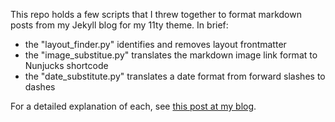 This repo holds a few scripts that I threw together to format markdown posts from my Jekyll blog for my 11ty theme. In brief:

- the "layout_finder.py" identifies and removes layout frontmatter
- the "image_substitue.py" translates the markdown image link format to Nunjucks shortcode
- the "date_substitute.py" translates a date format from forward slashes to dashes

For a detailed explanation of each, see [this post at my blog](https://christopherbauer.org/blog/migrating_jekyll/).
